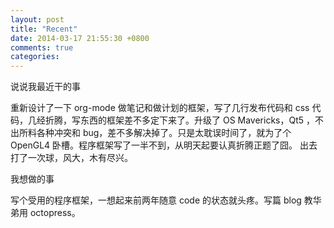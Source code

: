 ```yaml
---
layout: post
title: "Recent"
date: 2014-03-17 21:55:30 +0800
comments: true
categories: 
---
```


说说我最近干的事

  重新设计了一下 org-mode 做笔记和做计划的框架，写了几行发布代码和 css 代码，几经折腾，写东西的框架差不多定下来了。升级了 OS Mavericks，Qt5 ，不出所料各种冲突和 bug，差不多解决掉了。只是太耽误时间了，就为了个 OpenGL4 卧槽。程序框架写了一半不到，从明天起要认真折腾正题了囧。 出去打了一次球，风大，木有尽兴。

我想做的事

   写个受用的程序框架，一想起来前两年随意 code 的状态就头疼。写篇 blog 教华弟用 octopress。
